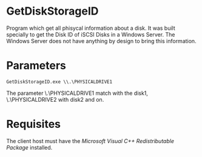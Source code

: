 # GetDiskStorageID

Program which get all phisycal information about a disk. It was built specially to get the Disk ID of
iSCSI Disks in a Windows Server. 
The Windows Server does not have anything by design to bring this information.

# Parameters

```
GetDiskStorageID.exe \\.\PHYSICALDRIVE1
```

The parameter \\.\PHYSICALDRIVE1 match with the disk1, \\.\PHYSICALDRIVE2 with disk2 and on.

# Requisites

The client host must have the *Microsoft Visual C++ Redistributable Package* installed.

